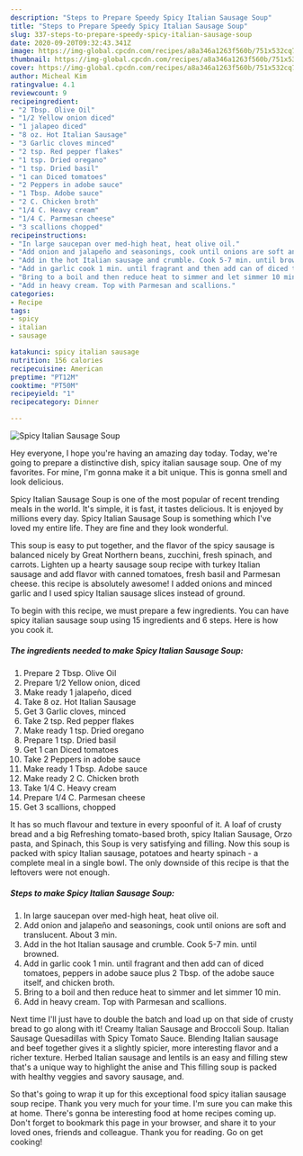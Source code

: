 ```yaml
---
description: "Steps to Prepare Speedy Spicy Italian Sausage Soup"
title: "Steps to Prepare Speedy Spicy Italian Sausage Soup"
slug: 337-steps-to-prepare-speedy-spicy-italian-sausage-soup
date: 2020-09-20T09:32:43.341Z
image: https://img-global.cpcdn.com/recipes/a8a346a1263f560b/751x532cq70/spicy-italian-sausage-soup-recipe-main-photo.jpg
thumbnail: https://img-global.cpcdn.com/recipes/a8a346a1263f560b/751x532cq70/spicy-italian-sausage-soup-recipe-main-photo.jpg
cover: https://img-global.cpcdn.com/recipes/a8a346a1263f560b/751x532cq70/spicy-italian-sausage-soup-recipe-main-photo.jpg
author: Micheal Kim
ratingvalue: 4.1
reviewcount: 9
recipeingredient:
- "2 Tbsp. Olive Oil"
- "1/2 Yellow onion diced"
- "1 jalapeo diced"
- "8 oz. Hot Italian Sausage"
- "3 Garlic cloves minced"
- "2 tsp. Red pepper flakes"
- "1 tsp. Dried oregano"
- "1 tsp. Dried basil"
- "1 can Diced tomatoes"
- "2 Peppers in adobe sauce"
- "1 Tbsp. Adobe sauce"
- "2 C. Chicken broth"
- "1/4 C. Heavy cream"
- "1/4 C. Parmesan cheese"
- "3 scallions chopped"
recipeinstructions:
- "In large saucepan over med-high heat, heat olive oil."
- "Add onion and jalapeño and seasonings, cook until onions are soft and translucent. About 3 min."
- "Add in the hot Italian sausage and crumble. Cook 5-7 min. until browned."
- "Add in garlic cook 1 min. until fragrant and then add can of diced tomatoes, peppers in adobe sauce plus 2 Tbsp. of the adobe sauce itself, and chicken broth."
- "Bring to a boil and then reduce heat to simmer and let simmer 10 min."
- "Add in heavy cream. Top with Parmesan and scallions."
categories:
- Recipe
tags:
- spicy
- italian
- sausage

katakunci: spicy italian sausage 
nutrition: 156 calories
recipecuisine: American
preptime: "PT12M"
cooktime: "PT50M"
recipeyield: "1"
recipecategory: Dinner

---
```



![Spicy Italian Sausage Soup](https://img-global.cpcdn.com/recipes/a8a346a1263f560b/751x532cq70/spicy-italian-sausage-soup-recipe-main-photo.jpg)

Hey everyone, I hope you're having an amazing day today. Today, we're going to prepare a distinctive dish, spicy italian sausage soup. One of my favorites. For mine, I'm gonna make it a bit unique. This is gonna smell and look delicious.

Spicy Italian Sausage Soup is one of the most popular of recent trending meals in the world. It's simple, it is fast, it tastes delicious. It is enjoyed by millions every day. Spicy Italian Sausage Soup is something which I've loved my entire life. They are fine and they look wonderful.

This soup is easy to put together, and the flavor of the spicy sausage is balanced nicely by Great Northern beans, zucchini, fresh spinach, and carrots. Lighten up a hearty sausage soup recipe with turkey Italian sausage and add flavor with canned tomatoes, fresh basil and Parmesan cheese. this recipe is absolutely awesome! I added onions and minced garlic and I used spicy Italian sausage slices instead of ground.


To begin with this recipe, we must prepare a few ingredients. You can have spicy italian sausage soup using 15 ingredients and 6 steps. Here is how you cook it.

<!--inarticleads1-->

##### The ingredients needed to make Spicy Italian Sausage Soup:

1. Prepare 2 Tbsp. Olive Oil
1. Prepare 1/2 Yellow onion, diced
1. Make ready 1 jalapeño, diced
1. Take 8 oz. Hot Italian Sausage
1. Get 3 Garlic cloves, minced
1. Take 2 tsp. Red pepper flakes
1. Make ready 1 tsp. Dried oregano
1. Prepare 1 tsp. Dried basil
1. Get 1 can Diced tomatoes
1. Take 2 Peppers in adobe sauce
1. Make ready 1 Tbsp. Adobe sauce
1. Make ready 2 C. Chicken broth
1. Take 1/4 C. Heavy cream
1. Prepare 1/4 C. Parmesan cheese
1. Get 3 scallions, chopped


It has so much flavour and texture in every spoonful of it. A loaf of crusty bread and a big Refreshing tomato-based broth, spicy Italian Sausage, Orzo pasta, and Spinach, this Soup is very satisfying and filling. Now this soup is packed with spicy Italian sausage, potatoes and hearty spinach - a complete meal in a single bowl. The only downside of this recipe is that the leftovers were not enough. 

<!--inarticleads2-->

##### Steps to make Spicy Italian Sausage Soup:

1. In large saucepan over med-high heat, heat olive oil.
1. Add onion and jalapeño and seasonings, cook until onions are soft and translucent. About 3 min.
1. Add in the hot Italian sausage and crumble. Cook 5-7 min. until browned.
1. Add in garlic cook 1 min. until fragrant and then add can of diced tomatoes, peppers in adobe sauce plus 2 Tbsp. of the adobe sauce itself, and chicken broth.
1. Bring to a boil and then reduce heat to simmer and let simmer 10 min.
1. Add in heavy cream. Top with Parmesan and scallions.


Next time I&#39;ll just have to double the batch and load up on that side of crusty bread to go along with it! Creamy Italian Sausage and Broccoli Soup. Italian Sausage Quesadillas with Spicy Tomato Sauce. Blending Italian sausage and beef together gives it a slightly spicier, more interesting flavor and a richer texture. Herbed Italian sausage and lentils is an easy and filling stew that&#39;s a unique way to highlight the anise and This filling soup is packed with healthy veggies and savory sausage, and. 

So that's going to wrap it up for this exceptional food spicy italian sausage soup recipe. Thank you very much for your time. I'm sure you can make this at home. There's gonna be interesting food at home recipes coming up. Don't forget to bookmark this page in your browser, and share it to your loved ones, friends and colleague. Thank you for reading. Go on get cooking!
